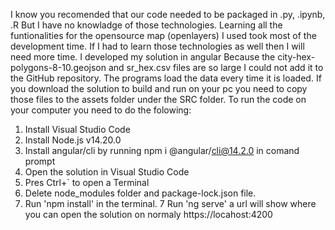 I know you recomended that our code needed to be packaged in .py, .ipynb, .R
But I have no knowladge of those technologies.
Learning all the funtionalities for the opensource map (openlayers) I used took most of the development time.
If I had to learn those technologies as well then I will need more time.
I developed my solution in angular
Because the city-hex-polygons-8-10.geojson and sr_hex.csv files are so large I could not add it to the GitHub repository.
The programs load the data every time it is loaded.
If you download the solution to build and run on your pc you need to copy those files to the assets folder under the SRC folder.
To run the code on your computer you need to do the folowing:

1. Install Visual Studio Code
2. Install Node.js v14.20.0
3. Install angular/cli by running npm i @angular/cli@14.2.0 in comand prompt
4. Open the solution in Visual Studio Code
5. Pres Ctrl+` to open a Terminal
5. Delete node_modules folder and package-lock.json file.
6. Run 'npm install' in the terminal.
7 Run 'ng serve' a url will show where you can open the solution on normaly https://locahost:4200